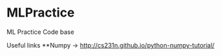 # MLPractice
ML Practice Code base

Useful links
**Numpy
-> http://cs231n.github.io/python-numpy-tutorial/
